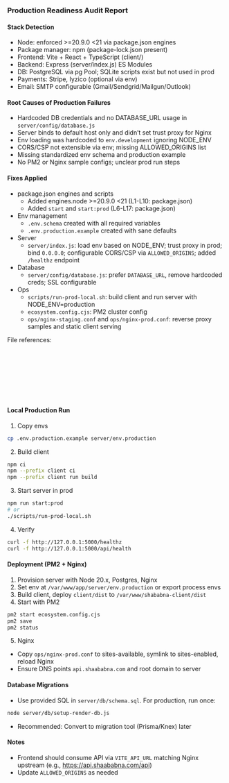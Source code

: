 ### Production Readiness Audit Report

#### Stack Detection
- Node: enforced >=20.9.0 <21 via package.json engines
- Package manager: npm (package-lock.json present)
- Frontend: Vite + React + TypeScript (client/)
- Backend: Express (server/index.js) ES Modules
- DB: PostgreSQL via pg Pool; SQLite scripts exist but not used in prod
- Payments: Stripe, Iyzico (optional via env)
- Email: SMTP configurable (Gmail/Sendgrid/Mailgun/Outlook)

#### Root Causes of Production Failures
- Hardcoded DB credentials and no DATABASE_URL usage in `server/config/database.js`
- Server binds to default host only and didn’t set trust proxy for Nginx
- Env loading was hardcoded to `env.development` ignoring NODE_ENV
- CORS/CSP not extensible via env; missing ALLOWED_ORIGINS list
- Missing standardized env schema and production example
- No PM2 or Nginx sample configs; unclear prod run steps

#### Fixes Applied
- package.json engines and scripts
  - Added engines.node >=20.9.0 <21 (L1-L10: package.json)
  - Added `start` and `start:prod` (L6-L17: package.json)
- Env management
  - `.env.schema` created with all required variables
  - `.env.production.example` created with sane defaults
- Server
  - `server/index.js`: load env based on NODE_ENV; trust proxy in prod; bind `0.0.0.0`; configurable CORS/CSP via `ALLOWED_ORIGINS`; added `/healthz` endpoint
- Database
  - `server/config/database.js`: prefer `DATABASE_URL`, remove hardcoded creds; SSL configurable
- Ops
  - `scripts/run-prod-local.sh`: build client and run server with NODE_ENV=production
  - `ecosystem.config.cjs`: PM2 cluster config
  - `ops/nginx-staging.conf` and `ops/nginx-prod.conf`: reverse proxy samples and static client serving

File references:
```/workspace/package.json
```
```/workspace/server/index.js
```
```/workspace/server/config/database.js
```
```/workspace/.env.schema
```
```/workspace/.env.production.example
```
```/workspace/scripts/run-prod-local.sh
```
```/workspace/ecosystem.config.cjs
```
```/workspace/ops/nginx-staging.conf
```
```/workspace/ops/nginx-prod.conf
```

#### Local Production Run
1) Copy envs
```bash
cp .env.production.example server/env.production
```
2) Build client
```bash
npm ci
npm --prefix client ci
npm --prefix client run build
```
3) Start server in prod
```bash
npm run start:prod
# or
./scripts/run-prod-local.sh
```
4) Verify
```bash
curl -f http://127.0.0.1:5000/healthz
curl -f http://127.0.0.1:5000/api/health
```

#### Deployment (PM2 + Nginx)
1) Provision server with Node 20.x, Postgres, Nginx
2) Set env at `/var/www/app/server/env.production` or export process envs
3) Build client, deploy `client/dist` to `/var/www/shababna-client/dist`
4) Start with PM2
```bash
pm2 start ecosystem.config.cjs
pm2 save
pm2 status
```
5) Nginx
 - Copy `ops/nginx-prod.conf` to sites-available, symlink to sites-enabled, reload Nginx
 - Ensure DNS points `api.shaababna.com` and root domain to server

#### Database Migrations
- Use provided SQL in `server/db/schema.sql`. For production, run once:
```bash
node server/db/setup-render-db.js
```
- Recommended: Convert to migration tool (Prisma/Knex) later

#### Notes
- Frontend should consume API via `VITE_API_URL` matching Nginx upstream (e.g., https://api.shaababna.com/api)
- Update `ALLOWED_ORIGINS` as needed
 

